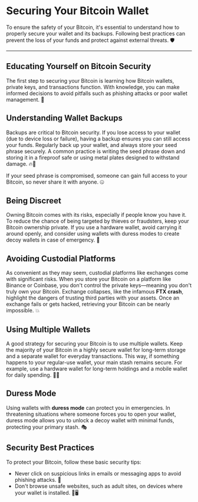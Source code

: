 # Securing Your Bitcoin Wallet

To ensure the safety of your Bitcoin, it's essential to understand how to properly secure your wallet and its backups. Following best practices can prevent the loss of your funds and protect against external threats. 🛡️

---

## Educating Yourself on Bitcoin Security

The first step to securing your Bitcoin is learning how Bitcoin wallets, private keys, and transactions function. With knowledge, you can make informed decisions to avoid pitfalls such as phishing attacks or poor wallet management. 🧠


## Understanding Wallet Backups 

Backups are critical to Bitcoin security. If you lose access to your wallet (due to device loss or failure), having a backup ensures you can still access your funds. Regularly back up your wallet, and always store your seed phrase securely. A common practice is writing the seed phrase down and storing it in a fireproof safe or using metal plates designed to withstand damage. 🔥🏦

If your seed phrase is compromised, someone can gain full access to your Bitcoin, so never share it with anyone. 🤐


## Being Discreet

Owning Bitcoin comes with its risks, especially if people know you have it. To reduce the chance of being targeted by thieves or fraudsters, keep your Bitcoin ownership private. If you use a hardware wallet, avoid carrying it around openly, and consider using wallets with duress modes to create decoy wallets in case of emergency. 🤫


## Avoiding Custodial Platforms 

As convenient as they may seem, custodial platforms like exchanges come with significant risks. When you store your Bitcoin on a platform like Binance or Coinbase, you don't control the private keys—meaning you don't truly own your Bitcoin. Exchange collapses, like the infamous **FTX crash**, highlight the dangers of trusting third parties with your assets. Once an exchange fails or gets hacked, retrieving your Bitcoin can be nearly impossible. 💥


## Using Multiple Wallets 

A good strategy for securing your Bitcoin is to use multiple wallets. Keep the majority of your Bitcoin in a highly secure wallet for long-term storage and a separate wallet for everyday transactions. This way, if something happens to your regular-use wallet, your main stash remains secure. For example, use a hardware wallet for long-term holdings and a mobile wallet for daily spending. 📱💼


## Duress Mode 
Using wallets with **duress mode** can protect you in emergencies. In threatening situations where someone forces you to open your wallet, duress mode allows you to unlock a decoy wallet with minimal funds, protecting your primary stash. 🎭


## Security Best Practices 

To protect your Bitcoin, follow these basic security tips:

- Never click on suspicious links in emails or messaging apps to avoid phishing attacks. 🎣
- Don't browse unsafe websites, such as adult sites, on devices where your wallet is installed. 🚫🖥️